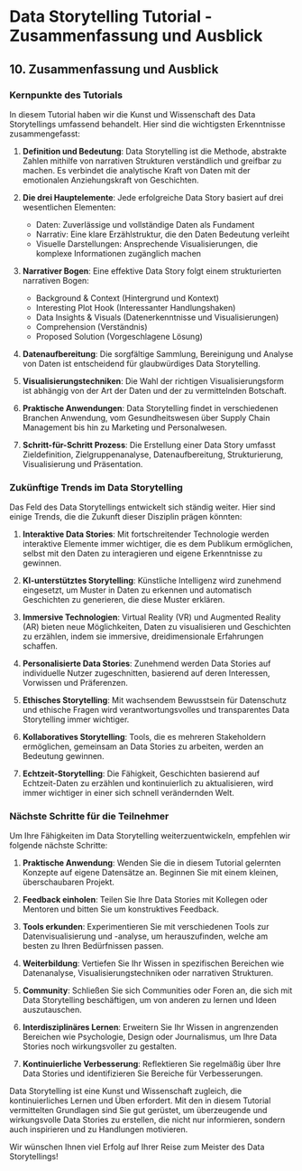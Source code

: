 # Data Storytelling Tutorial - Zusammenfassung und Ausblick

## 10. Zusammenfassung und Ausblick

### Kernpunkte des Tutorials

In diesem Tutorial haben wir die Kunst und Wissenschaft des Data Storytellings umfassend behandelt. Hier sind die wichtigsten Erkenntnisse zusammengefasst:

1. **Definition und Bedeutung**: Data Storytelling ist die Methode, abstrakte Zahlen mithilfe von narrativen Strukturen verständlich und greifbar zu machen. Es verbindet die analytische Kraft von Daten mit der emotionalen Anziehungskraft von Geschichten.

2. **Die drei Hauptelemente**: Jede erfolgreiche Data Story basiert auf drei wesentlichen Elementen:
   - Daten: Zuverlässige und vollständige Daten als Fundament
   - Narrativ: Eine klare Erzählstruktur, die den Daten Bedeutung verleiht
   - Visuelle Darstellungen: Ansprechende Visualisierungen, die komplexe Informationen zugänglich machen

3. **Narrativer Bogen**: Eine effektive Data Story folgt einem strukturierten narrativen Bogen:
   - Background & Context (Hintergrund und Kontext)
   - Interesting Plot Hook (Interessanter Handlungshaken)
   - Data Insights & Visuals (Datenerkenntnisse und Visualisierungen)
   - Comprehension (Verständnis)
   - Proposed Solution (Vorgeschlagene Lösung)

4. **Datenaufbereitung**: Die sorgfältige Sammlung, Bereinigung und Analyse von Daten ist entscheidend für glaubwürdiges Data Storytelling.

5. **Visualisierungstechniken**: Die Wahl der richtigen Visualisierungsform ist abhängig von der Art der Daten und der zu vermittelnden Botschaft.

6. **Praktische Anwendungen**: Data Storytelling findet in verschiedenen Branchen Anwendung, vom Gesundheitswesen über Supply Chain Management bis hin zu Marketing und Personalwesen.

7. **Schritt-für-Schritt Prozess**: Die Erstellung einer Data Story umfasst Zieldefinition, Zielgruppenanalyse, Datenaufbereitung, Strukturierung, Visualisierung und Präsentation.

### Zukünftige Trends im Data Storytelling

Das Feld des Data Storytellings entwickelt sich ständig weiter. Hier sind einige Trends, die die Zukunft dieser Disziplin prägen könnten:

1. **Interaktive Data Stories**: Mit fortschreitender Technologie werden interaktive Elemente immer wichtiger, die es dem Publikum ermöglichen, selbst mit den Daten zu interagieren und eigene Erkenntnisse zu gewinnen.

2. **KI-unterstütztes Storytelling**: Künstliche Intelligenz wird zunehmend eingesetzt, um Muster in Daten zu erkennen und automatisch Geschichten zu generieren, die diese Muster erklären.

3. **Immersive Technologien**: Virtual Reality (VR) und Augmented Reality (AR) bieten neue Möglichkeiten, Daten zu visualisieren und Geschichten zu erzählen, indem sie immersive, dreidimensionale Erfahrungen schaffen.

4. **Personalisierte Data Stories**: Zunehmend werden Data Stories auf individuelle Nutzer zugeschnitten, basierend auf deren Interessen, Vorwissen und Präferenzen.

5. **Ethisches Storytelling**: Mit wachsendem Bewusstsein für Datenschutz und ethische Fragen wird verantwortungsvolles und transparentes Data Storytelling immer wichtiger.

6. **Kollaboratives Storytelling**: Tools, die es mehreren Stakeholdern ermöglichen, gemeinsam an Data Stories zu arbeiten, werden an Bedeutung gewinnen.

7. **Echtzeit-Storytelling**: Die Fähigkeit, Geschichten basierend auf Echtzeit-Daten zu erzählen und kontinuierlich zu aktualisieren, wird immer wichtiger in einer sich schnell verändernden Welt.

### Nächste Schritte für die Teilnehmer

Um Ihre Fähigkeiten im Data Storytelling weiterzuentwickeln, empfehlen wir folgende nächste Schritte:

1. **Praktische Anwendung**: Wenden Sie die in diesem Tutorial gelernten Konzepte auf eigene Datensätze an. Beginnen Sie mit einem kleinen, überschaubaren Projekt.

2. **Feedback einholen**: Teilen Sie Ihre Data Stories mit Kollegen oder Mentoren und bitten Sie um konstruktives Feedback.

3. **Tools erkunden**: Experimentieren Sie mit verschiedenen Tools zur Datenvisualisierung und -analyse, um herauszufinden, welche am besten zu Ihren Bedürfnissen passen.

4. **Weiterbildung**: Vertiefen Sie Ihr Wissen in spezifischen Bereichen wie Datenanalyse, Visualisierungstechniken oder narrativen Strukturen.

5. **Community**: Schließen Sie sich Communities oder Foren an, die sich mit Data Storytelling beschäftigen, um von anderen zu lernen und Ideen auszutauschen.

6. **Interdisziplinäres Lernen**: Erweitern Sie Ihr Wissen in angrenzenden Bereichen wie Psychologie, Design oder Journalismus, um Ihre Data Stories noch wirkungsvoller zu gestalten.

7. **Kontinuierliche Verbesserung**: Reflektieren Sie regelmäßig über Ihre Data Stories und identifizieren Sie Bereiche für Verbesserungen.

Data Storytelling ist eine Kunst und Wissenschaft zugleich, die kontinuierliches Lernen und Üben erfordert. Mit den in diesem Tutorial vermittelten Grundlagen sind Sie gut gerüstet, um überzeugende und wirkungsvolle Data Stories zu erstellen, die nicht nur informieren, sondern auch inspirieren und zu Handlungen motivieren.

Wir wünschen Ihnen viel Erfolg auf Ihrer Reise zum Meister des Data Storytellings!
